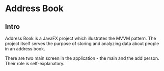 # Address Book

## Intro
Address Book is a JavaFX project which illustrates the MVVM pattern. The project itself serves the purpose of storing and analyzing data about people in an address book.

There are two main screen in the application - the main and the add person. Their role is self-explanatory.